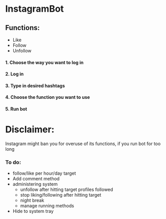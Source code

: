 # InstagramBot

<a href="http://scr.hu/24il/y45b6"></a> 
## Functions:
  * Like 
  * Follow
  * Unfollow
#### 1. Choose the way you want to log in
#### 2. Log in 
#### 3. Type in desired hashtags
#### 4. Choose the function you want to use
#### 5. Run bot

# Disclaimer:
Instagram might ban you for overuse of its functions, if you run bot for too long


### To do:
  * follow/like per hour/day target
  * Add comment method
  * administering system
    - unfollow after hitting target profiles followed
    - stop liking/following after hitting target
    - night break
    - manage running methods
  * Hide to system tray
 


